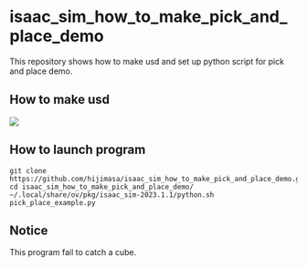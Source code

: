 # isaac_sim_how_to_make_pick_and_place_demo
This repository shows how to make usd and set up python script for pick and place demo.

## How to make usd

![](./figs/make_usd.gif)

## How to launch program

```
git clone https://github.com/hijimasa/isaac_sim_how_to_make_pick_and_place_demo.git
cd isaac_sim_how_to_make_pick_and_place_demo/
~/.local/share/ov/pkg/isaac_sim-2023.1.1/python.sh pick_place_example.py
```

## Notice
This program fail to catch a cube.

